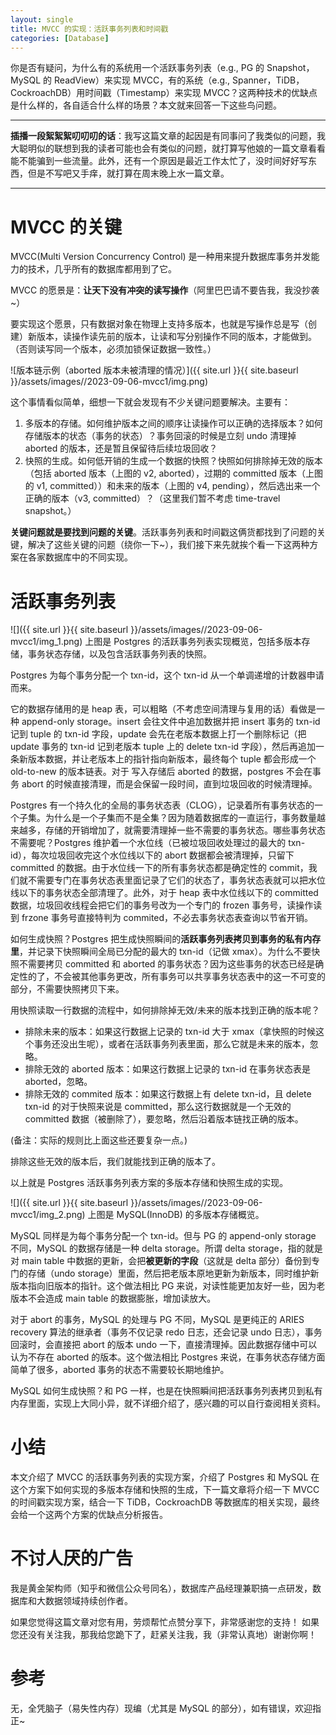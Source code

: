 ```yaml
---
layout: single 
title: MVCC 的实现：活跃事务列表和时间戳
categories: [Database]
---
```


你是否有疑问，为什么有的系统用一个活跃事务列表（e.g., PG 的 Snapshot，MySQL 的 ReadView）来实现 MVCC，有的系统（e.g., Spanner，TiDB，CockroachDB）用时间戳（Timestamp）来实现 MVCC？这两种技术的优缺点是什么样的，各自适合什么样的场景？本文就来回答一下这些鸟问题。

----

**插播一段絮絮絮叨叨叨的话**：我写这篇文章的起因是有同事问了我类似的问题，我大聪明似的联想到我的读者可能也会有类似的问题，就打算写他娘的一篇文章看看能不能骗到一些流量。此外，还有一个原因是最近工作太忙了，没时间好好写东西，但是不写吧又手痒，就打算在周末晚上水一篇文章。

----

# MVCC 的关键
MVCC(Multi Version Concurrency Control) 是一种用来提升数据库事务并发能力的技术，几乎所有的数据库都用到了它。

MVCC 的愿景是：**让天下没有冲突的读写操作**（阿里巴巴请不要告我，我没抄袭~）

要实现这个愿景，只有数据对象在物理上支持多版本，也就是写操作总是写（创建）新版本，读操作读先前的版本，让读和写分别操作不同的版本，才能做到。（否则读写同一个版本，必须加锁保证数据一致性。）

![版本链示例（aborted 版本未被清理的情况）]({{ site.url }}{{ site.baseurl }}/assets/images//2023-09-06-mvcc1/img.png)

这个事情看似简单，细想一下就会发现有不少关键问题要解决。主要有：
1. 多版本的存储。如何维护版本之间的顺序让读操作可以正确的选择版本？如何存储版本的状态（事务的状态）？事务回滚的时候是立刻 undo 清理掉 aborted 的版本，还是暂且保留待后续垃圾回收？
2. 快照的生成。如何低开销的生成一个数据的快照？快照如何排除掉无效的版本（包括 aborted 版本（上图的 v2, aborted），过期的 committed 版本（上图的 v1, committed））和未来的版本（上图的 v4, pending），然后选出来一个正确的版本（v3, committed）？（这里我们暂不考虑 time-travel snapshot。）

**关键问题就是要找到问题的关键**。活跃事务列表和时间戳这俩货都找到了问题的关键，解决了这些关键的问题（绕你一下~），我们接下来先就挨个看一下这两种方案在各家数据库中的不同实现。

# 活跃事务列表

![]({{ site.url }}{{ site.baseurl }}/assets/images//2023-09-06-mvcc1/img_1.png)
上图是 Postgres 的活跃事务列表实现概览，包括多版本存储，事务状态存储，以及包含活跃事务列表的快照。

Postgres 为每个事务分配一个 txn-id，这个 txn-id 从一个单调递增的计数器申请而来。

它的数据存储用的是 heap 表，可以粗略（不考虑空间清理与复用的话）看做是一种 append-only storage。insert 会往文件中追加数据并把 insert 事务的 txn-id 记到 tuple 的 txn-id 字段，update 会先在老版本数据上打一个删除标记（把 update 事务的 txn-id 记到老版本 tuple 上的 delete txn-id 字段），然后再追加一条新版本数据，并让老版本上的指针指向新版本，最终每个 tuple 都会形成一个 old-to-new 的版本链表。对于 写入存储后 aborted 的数据，postgres 不会在事务 abort 的时候直接清理，而是会保留一段时间，直到垃圾回收的时候清理掉。

Postgres 有一个持久化的全局的事务状态表（CLOG），记录着所有事务状态的一个子集。为什么是一个子集而不是全集？因为随着数据库的一直运行，事务数量越来越多，存储的开销增加了，就需要清理掉一些不需要的事务状态。哪些事务状态不需要呢？Postgres 维护着一个水位线（已被垃圾回收处理过的最大的 txn-id），每次垃圾回收完这个水位线以下的 abort 数据都会被清理掉，只留下 committed 的数据。由于水位线一下的所有事务状态都是确定性的 commit，我们就不需要专门在事务状态表里面记录了它们的状态了，事务状态表就可以把水位线以下的事务状态全部清理了。此外，对于 heap 表中水位线以下的 committed 数据，垃圾回收线程会把它们的事务号改为一个专门的 frozen 事务号，读操作读到 frzone 事务号直接特判为 commited，不必去事务状态表查询以节省开销。

如何生成快照？Postgres 把生成快照瞬间的**活跃事务列表拷贝到事务的私有内存里**，并记录下快照瞬间全局已分配的最大的 txn-id（记做 xmax）。为什么不要快照不需要拷贝 committed 和 aborted 的事务状态？因为这些事务的状态已经是确定性的了，不会被其他事务更改，所有事务可以共享事务状态表中的这一不可变的部分，不需要快照拷贝下来。

用快照读取一行数据的流程中，如何排除掉无效/未来的版本找到正确的版本呢？
- 排除未来的版本：如果这行数据上记录的 txn-id 大于 xmax（拿快照的时候这个事务还没出生呢），或者在活跃事务列表里面，那么它就是未来的版本，忽略。
- 排除无效的 aborted 版本：如果这行数据上记录的 txn-id 在事务状态表是 aborted，忽略。
- 排除无效的 commited 版本：如果这行数据上有 delete txn-id，且 delete txn-id 的对于快照来说是 committed，那么这行数据就是一个无效的 committed 数据（被删除了），要忽略，然后沿着版本链找正确的版本。

(备注：实际的规则比上面这些还要复杂一点。)
  
排除这些无效的版本后，我们就能找到正确的版本了。
  
以上就是 Postgres 活跃事务列表方案的多版本存储和快照生成的实现。

![]({{ site.url }}{{ site.baseurl }}/assets/images//2023-09-06-mvcc1/img_2.png)
上图是 MySQL(InnoDB) 的多版本存储概览。

MySQL 同样是为每个事务分配一个 txn-id。但与 PG 的 append-only storage 不同，MySQL 的数据存储是一种 delta storage。所谓 delta storage，指的就是对 main table 中数据的更新，会把**被更新的字段**（这就是 delta 部分）备份到专门的存储（undo storage）里面，然后把老版本原地更新为新版本，同时维护新版本指向旧版本的指针。这个做法相比 PG 来说，对读性能更加友好一些，因为老版本不会造成 main table 的数据膨胀，增加读放大。

对于 abort 的事务，MySQL 的处理与 PG 不同，MySQL 是更纯正的 ARIES recovery 算法的继承者（事务不仅记录 redo 日志，还会记录 undo 日志），事务回滚时，会直接把 abort 的版本 undo 一下，直接清理掉。因此数据存储中可以认为不存在 aborted 的版本。这个做法相比 Postgres 来说，在事务状态存储方面简单了很多，aborted 事务的状态不需要较长期地维护。

MySQL 如何生成快照？和 PG 一样，也是在快照瞬间把活跃事务列表拷贝到私有内存里面，实现上大同小异，就不详细介绍了，感兴趣的可以自行查阅相关资料。

# 小结
本文介绍了 MVCC 的活跃事务列表的实现方案，介绍了 Postgres 和 MySQL 在这个方案下如何实现的多版本存储和快照的生成，下一篇文章将介绍一下 MVCC 的时间戳实现方案，结合一下  TiDB，CockroachDB 等数据库的相关实现，最终会给一个这两个方案的优缺点分析报告。

# 不讨人厌的广告
我是黄金架构师（知乎和微信公众号同名），数据库产品经理兼职搞一点研发，数据库和大数据领域持续创作者。

如果您觉得这篇文章对您有用，劳烦帮忙点赞分享下，非常感谢您的支持！
如果您还没有关注我，那我给您跪下了，赶紧关注我，我（非常认真地）谢谢你啊！

# 参考
无，全凭脑子（易失性内存）现编（尤其是 MySQL 的部分），如有错误，欢迎指正~
